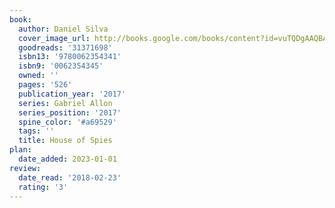 ```yaml
---
book:
  author: Daniel Silva
  cover_image_url: http://books.google.com/books/content?id=vuTQDgAAQBAJ&printsec=frontcover&img=1&zoom=1&source=gbs_api
  goodreads: '31371698'
  isbn13: '9780062354341'
  isbn9: '0062354345'
  owned: ''
  pages: '526'
  publication_year: '2017'
  series: Gabriel Allon
  series_position: '2017'
  spine_color: '#a69529'
  tags: ''
  title: House of Spies
plan:
  date_added: 2023-01-01
review:
  date_read: '2018-02-23'
  rating: '3'
---
```

